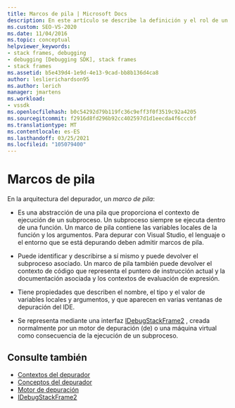 ```yaml
---
title: Marcos de pila | Microsoft Docs
description: En este artículo se describe la definición y el rol de un marco de pila en la arquitectura del depurador de Visual Studio.
ms.custom: SEO-VS-2020
ms.date: 11/04/2016
ms.topic: conceptual
helpviewer_keywords:
- stack frames, debugging
- debugging [Debugging SDK], stack frames
- stack frames
ms.assetid: b5e439d4-1e9d-4e13-9cad-bb8b136d4ca8
author: leslierichardson95
ms.author: lerich
manager: jmartens
ms.workload:
- vssdk
ms.openlocfilehash: b0c54292d79b119fc36c9eff3f0f3519c92a4205
ms.sourcegitcommit: f2916d8fd296b92cc402597d1d1eecda4f6cccbf
ms.translationtype: MT
ms.contentlocale: es-ES
ms.lasthandoff: 03/25/2021
ms.locfileid: "105079400"
---
```

# <a name="stack-frames"></a>Marcos de pila
En la arquitectura del depurador, un *marco de pila*:

- Es una abstracción de una pila que proporciona el contexto de ejecución de un subproceso. Un subproceso siempre se ejecuta dentro de una función. Un marco de pila contiene las variables locales de la función y los argumentos. Para depurar con Visual Studio, el lenguaje o el entorno que se está depurando deben admitir marcos de pila.

- Puede identificar y describirse a sí mismo y puede devolver el subproceso asociado. Un marco de pila también puede devolver el contexto de código que representa el puntero de instrucción actual y la documentación asociada y los contextos de evaluación de expresión.

- Tiene propiedades que describen el nombre, el tipo y el valor de variables locales y argumentos, y que aparecen en varias ventanas de depuración del IDE.

- Se representa mediante una interfaz [IDebugStackFrame2](../../extensibility/debugger/reference/idebugstackframe2.md) , creada normalmente por un motor de depuración (de) o una máquina virtual como consecuencia de la ejecución de un subproceso.

## <a name="see-also"></a>Consulte también
- [Contextos del depurador](../../extensibility/debugger/debugger-contexts.md)
- [Conceptos del depurador](../../extensibility/debugger/debugger-concepts.md)
- [Motor de depuración](../../extensibility/debugger/debug-engine.md)
- [IDebugStackFrame2](../../extensibility/debugger/reference/idebugstackframe2.md)
